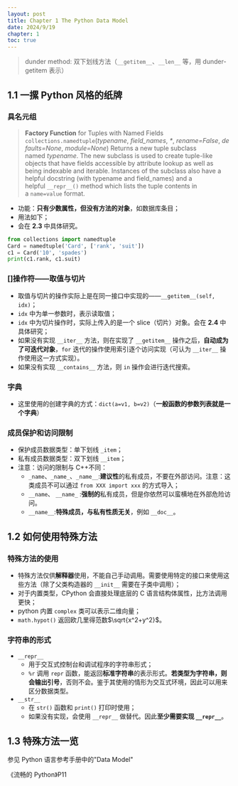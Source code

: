 ```yaml
---
layout: post
title: Chapter 1 The Python Data Model
date: 2024/9/19
chapter: 1
toc: true
---
```


> dunder method: 双下划线方法（`__getitem__`、`__len__` 等，用 dunder-getitem 表示）

## 1.1 一摞 Python 风格的纸牌

### 具名元组

>  **Factory Function** for Tuples with Named Fields
> `collections.namedtuple`(_typename_, _field_names_, _*_, _rename=False_, _defaults=None_, _module=None_)[](https://docs.python.org/3/library/collections.html#collections.namedtuple "Permalink to this definition")
> Returns a new tuple subclass named _typename_. The new subclass is used to create tuple-like objects that have fields accessible by attribute lookup as well as being indexable and iterable. Instances of the subclass also have a helpful docstring (with typename and field_names) and a helpful `__repr__()` method which lists the tuple contents in a `name=value` format.

- 功能：**只有少数属性，但没有方法的对象**，如数据库条目；
- 用法如下；
- 会在 **2.3** 中具体研究。
```python
from collections import namedtuple
Card = namedtuple('Card', ['rank', 'suit'])
c1 = Card('10', 'spades')
print(c1.rank, c1.suit)
```

### \[\]操作符——取值与切片

- 取值与切片的操作实际上是在同一接口中实现的——`__getitem__(self, idx)`；
- `idx` 中为单一参数时，表示读取值；
- `idx` 中为切片操作时，实际上传入的是一个 slice（切片）对象。会在 **2.4** 中具体研究；
- 如果没有实现 `__iter__` 方法，则在实现了 `__getitem__` 操作之后，**自动成为了可迭代对象**，`for` 迭代的操作使用索引逐个访问实现（可认为 `__iter__` 操作使用这一方式实现）。
- 如果没有实现 `__contains__` 方法，则 `in` 操作会进行迭代搜索。

### 字典

- 这里使用的创建字典的方式：`dict(a=v1, b=v2)`（**一般函数的参数列表就是一个字典**）

### 成员保护和访问限制

- 保护成员数据类型：单下划线 `_item`；
- 私有成员数据类型：双下划线 `__item`；
- 注意：访问的限制与 C++不同：
    - `_name`、`_name_`、`_name__`:**建议性**的私有成员，不要在外部访问。注意：这类成员不可以通过 `from XXX import xxx` 的方式导入；
    - `__name`、 `__name_` :**强制的**私有成员，但是你依然可以蛮横地在外部危险访问。
    - `__name__`:**特殊成员，与私有性质无关**，例如 `__doc__`。

## 1.2 如何使用特殊方法

### 特殊方法的使用

- 特殊方法仅供**解释器**使用，不能自己手动调用。需要使用特定的接口来使用这些方法（除了父类构造器的 `__init__` 需要在子类中调用）；
- 对于内置类型，CPython 会直接处理底层的 C 语言结构体属性，比方法调用更快；
- python 内置 `complex` 类可以表示二维向量；
- `math.hypot()` 返回欧几里得范数$\sqrt{x^2+y^2}$。

### 字符串的形式

- `__repr__`
    - 用于交互式控制台和调试程序的字符串形式；
    - `%r` 调用 `repr` 函数，能返回**标准字符串**的表示形式。**若类型为字符串，则会输出引号**，否则不会。鉴于其使用的情形为交互式环境，因此可以用来区分数据类型。
- `__str__`
    - 在 `str()` 函数和 `print()` 打印时使用；
    - 如果没有实现，会使用 `__repr__` 做替代。因此**至少需要实现 `__repr__`**。

## 1.3 特殊方法一览

参见 Python 语言参考手册中的"Data Model"

《流畅的 Python》P11
